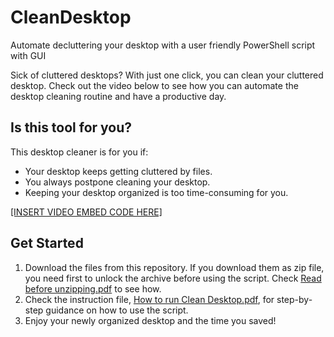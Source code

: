 # CleanDesktop
Automate decluttering your desktop with a user friendly PowerShell script with GUI

Sick of cluttered desktops? With just one click, you can clean your cluttered desktop. Check out the video below to see how you can automate the desktop cleaning routine and have a productive day.

## Is this tool for you?

This desktop cleaner is for you if:

- Your desktop keeps getting cluttered by files.
- You always postpone cleaning your desktop.
- Keeping your desktop organized is too time-consuming for you.

[[INSERT VIDEO EMBED CODE HERE]](https://user-images.githubusercontent.com/32555201/219354554-7d98155f-3570-4cbd-9828-4ee01c7c4607.mp4)

## Get Started

1. Download the files from this repository. If you download them as zip file, you need first to unlock the archive before using the script. Check [Read before unzipping.pdf](./Read%before%unzipping.pdf) to see how.
2. Check the instruction file, [How to run Clean Desktop.pdf](./How%20to%20run%20Clean%20Desktop.pdf), for step-by-step guidance on how to use the script.
3. Enjoy your newly organized desktop and the time you saved!
